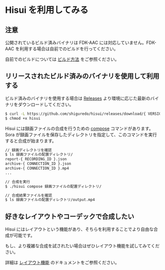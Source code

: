 # Hisui を利用してみる

## 注意

公開されているビルド済みバイナリは FDK-AAC には対応していません。FDK-AAC を利用する場合は自前でのビルドを行ってください。

自前でのビルドについては [ビルド方法](build.md) をご参照ください。

## リリースされたビルド済みのバイナリを使用して利用する

ビルド済みのバイナリを使用する場合は [Releases](https://github.com/shiguredo/hisui/releases) より環境に応じた最新のバイナリをダウンロードしてください。

```sh
$ curl -L https://github.com/shiguredo/hisui/releases/download/{ VERSION }/{ BINARY_NAME } -o hisui
$ chmod +x hisui
```

Hisui には録画ファイルの合成を行うための [compose](command_compose.md) コマンドがあります。
Sora が録画ファイルを保存したディレクトリを指定して、このコマンドを実行すると合成が始まります。

```sh
// 録画ディレクトリを確認
$ ls 録画ファイルの配置ディレクトリ/
report-{ RECORDING_ID }.json
archive-{ CONNECTION_ID }.json
archive-{ CONNECTION_ID }.mp4
...

// 合成を実行
$ ./hisui compose 録画ファイルの配置ディレクトリ/

// 合成結果ファイルを確認
$ ls 録画ファイルの配置ディレクトリ/output.mp4
```

## 好きなレイアウトやコーデックで合成したい

Hisui にはレイアウトという機能があり、そちらを利用することでより自由な合成が可能です。

もし、より複雑な合成を試されたい場合はぜひレイアウト機能を試してみてください。

詳細は [レイアウト機能](LAYOUT.md) のドキュメントをご参照ください。
